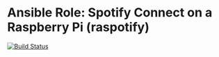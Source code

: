 # Ansible Role: Spotify Connect on a Raspberry Pi (raspotify)

[![Build Status](https://travis-ci.org/Xennis/ansible-raspotify.svg?branch=master)](https://travis-ci.org/Xennis/ansible-raspotify)
